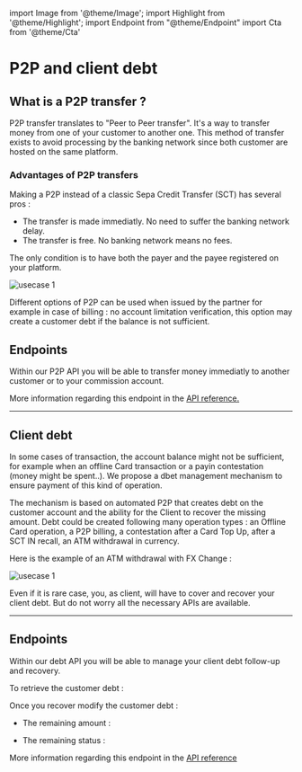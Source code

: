 import Image from '@theme/Image';
import Highlight from '@theme/Highlight';
import Endpoint from "@theme/Endpoint"
import Cta from '@theme/Cta'

# P2P and client debt

## What is a P2P transfer ?




P2P transfer translates to "Peer to Peer transfer". It's a way to transfer money from one of your customer to another one.
This method of transfer exists to avoid processing by the banking network since both customer are hosted on the same platform.

### Advantages of P2P transfers 
Making a P2P instead of a classic Sepa Credit Transfer (SCT) has several pros :
 - The transfer is made immediatly. No need to suffer the banking network delay.
 - The transfer is free. No banking network means no fees.


The only condition is to have both the payer and the payee registered on your platform.


<Image src="docs/P2P_EN.png" alt="usecase 1"/>


<!---  

<Highlight type="tip">

Specialized P2P are also available for customer billing. Billing can be done one by one or a mass P2P can be done also (ask our commercial team)

</Highlight>
--->
<Highlight type="caution">

Different options of P2P can be used when issued by the partner for example in case of billing : no account limitation verification, this option may create a customer debt if the balance is not sufficient.

</Highlight>

## Endpoints

Within our P2P API you will be able to transfer money immediatly to another customer or to your commission account.

<Endpoint apiUrl="/v1.0/migrationProxy" path="/api/v1.1/payments" method="post"/>

More information regarding this endpoint in the [API reference.](/api/Core)

---
## Client debt

<Highlight>

In some cases of transaction, the account balance might not be sufficient, for example when an offline Card transaction or a payin contestation (money might be spent..).
We propose a dbet management mechanism to ensure payment of this kind of operation.

</Highlight>

<Highlight type="tip">

The mechanism is based on automated P2P that creates debt on the customer account and the ability for the Client to recover the missing amount.
Debt could be created following many operation types : an Offline Card operation, a P2P billing, a contestation after a Card Top Up, after a SCT IN recall, an ATM withdrawal in currency.

</Highlight>

Here is the example of an ATM withdrawal with FX Change : 

<Image src="docs/ATMDEBT.png" alt="usecase 1"/>

<Highlight type="danger">

Even if it is rare case, you, as client, will have to cover and recover your client debt. But do not worry all the necessary APIs are available.

</Highlight>

---

## Endpoints

Within our debt API you will be able to manage your client debt follow-up and recovery.

To retrieve the customer debt :

<Endpoint apiUrl="/v1.0/migrationProxy" path="/api/v1.1/clientdebts" method="get"/>

Once you recover modify the customer debt :
  
- The remaining amount :
 
<Endpoint apiUrl="/v1.0/migrationProxy" path="/api/v1.1/clientdebts/{orderid}/remainingdebtamount" method="put"/> 

- The remaining status :

<Endpoint apiUrl="/v1.0/migrationProxy" path="/api/v1.1/clientdebts/{orderid}/status" method="put"/> 


More information regarding this endpoint in the [API reference](/api/Core)

<!-- <Endpoint apiUrl="/v1.0/migrationProxy" path="​/api/v1.0/users/{userid}/cards/{id}" method="delete"/> -->

<Cta
  context="doc"
  ui="button"
  link="/api/Core"
  label="Try it out"
/>
